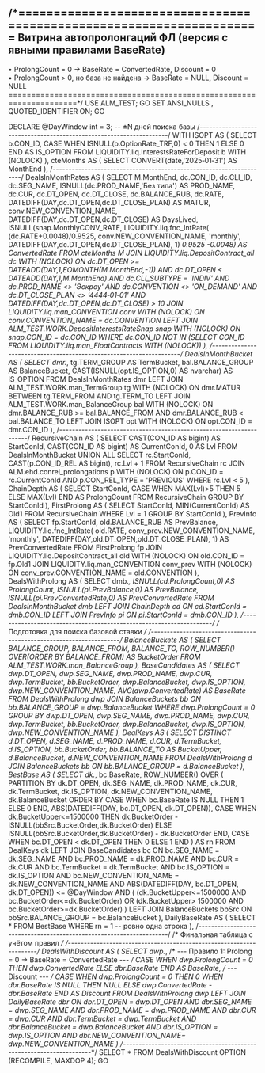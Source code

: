 /*=====================================================================
  Витрина автопролонгаций ФЛ (версия с явными правилами BaseRate)
  ---------------------------------------------------------------------
  • ProlongCount = 0  →  BaseRate = ConvertedRate,  Discount = 0
  • ProlongCount > 0, но база не найдена → BaseRate = NULL, Discount = NULL
=====================================================================*/
USE ALM_TEST;
GO
SET ANSI_NULLS , QUOTED_IDENTIFIER ON;
GO

DECLARE @DayWindow int = 3;               -- ±N дней поиска базы
/*--------------------------------------------------------------------*/
WITH
ISOPT AS (
    SELECT b.CON_ID,
           CASE WHEN ISNULL(b.OptionRate_TRF,0) < 0 THEN 1 ELSE 0 END AS IS_OPTION
    FROM   LIQUIDITY.liq.InterestsRateForDeposit b WITH (NOLOCK)
),
cteMonths AS ( SELECT CONVERT(date,'2025‑01‑31') AS MonthEnd ),
/*--------------------------------------------------------------------*/
DealsInMonthRates AS (
    SELECT
        M.MonthEnd,
        dc.CON_ID,
        dc.CLI_ID,
        dc.SEG_NAME,
        ISNULL(dc.PROD_NAME,'Без типа')            AS PROD_NAME,
        dc.CUR,
        dc.DT_OPEN,
        dc.DT_CLOSE,
        dc.BALANCE_RUB,
        dc.RATE,
        DATEDIFF(DAY,dc.DT_OPEN,dc.DT_CLOSE_PLAN)  AS MATUR,
        conv.NEW_CONVENTION_NAME,
        DATEDIFF(DAY,dc.DT_OPEN,dc.DT_CLOSE)       AS DaysLived,
        ISNULL(snap.MonthlyCONV_RATE,
               LIQUIDITY.liq.fnc_IntRate(
                   (dc.RATE+0.0048)/0.9525,
                   conv.NEW_CONVENTION_NAME,
                   'monthly',
                   DATEDIFF(DAY,dc.DT_OPEN,dc.DT_CLOSE_PLAN),
                   1) *0.9525 -0.0048)            AS ConvertedRate
    FROM   cteMonths M
    JOIN   LIQUIDITY.liq.DepositContract_all dc WITH (NOLOCK)
           ON dc.DT_OPEN >= DATEADD(DAY,1,EOMONTH(M.MonthEnd,-1))
          AND dc.DT_OPEN <  DATEADD(DAY,1,M.MonthEnd)
          AND dc.CLI_SUBTYPE = 'INDIV'
          AND dc.PROD_NAME  <> 'Эскроу'
          AND dc.CONVENTION <> 'ON_DEMAND'
          AND dc.DT_CLOSE_PLAN <> '4444‑01‑01'
          AND DATEDIFF(DAY,dc.DT_OPEN,dc.DT_CLOSE) > 10
    JOIN   LIQUIDITY.liq.man_CONVENTION conv WITH (NOLOCK)
           ON conv.CONVENTION_NAME = dc.CONVENTION
    LEFT  JOIN ALM_TEST.WORK.DepositInterestsRateSnap snap WITH (NOLOCK)
           ON snap.CON_ID = dc.CON_ID
    WHERE  dc.CON_ID NOT IN (SELECT CON_ID
                             FROM LIQUIDITY.liq.man_FloatContracts WITH (NOLOCK))
),
/*--------------------------------------------------------------------*/
DealsInMonthBucket AS (
    SELECT dmr.*,
           tg.TERM_GROUP             AS TermBucket,
           bal.BALANCE_GROUP         AS BalanceBucket,
           CAST(ISNULL(opt.IS_OPTION,0) AS nvarchar) AS IS_OPTION
    FROM   DealsInMonthRates dmr
    LEFT  JOIN ALM_TEST.WORK.man_TermGroup tg  WITH (NOLOCK)
           ON dmr.MATUR BETWEEN tg.TERM_FROM AND tg.TERM_TO
    LEFT  JOIN ALM_TEST.WORK.man_BalanceGroup bal WITH (NOLOCK)
           ON dmr.BALANCE_RUB >= bal.BALANCE_FROM
          AND dmr.BALANCE_RUB <  bal.BALANCE_TO
    LEFT  JOIN ISOPT opt WITH (NOLOCK)
           ON opt.CON_ID = dmr.CON_ID
),
/*--------------------------------------------------------------------*/
RecursiveChain AS (
    SELECT CAST(CON_ID AS bigint) AS StartConId,
           CAST(CON_ID AS bigint) AS CurrentConId,
           0 AS Lvl
    FROM DealsInMonthBucket
    UNION ALL
    SELECT rc.StartConId,
           CAST(p.CON_ID_REL AS bigint),
           rc.Lvl + 1
    FROM RecursiveChain rc
    JOIN ALM.ehd.conrel_prolongations p WITH (NOLOCK)
           ON p.CON_ID = rc.CurrentConId
          AND p.CON_REL_TYPE  = 'PREVIOUS'
    WHERE rc.Lvl < 5
),
ChainDepth AS (
    SELECT StartConId,
           CASE WHEN MAX(Lvl)>5 THEN 5 ELSE MAX(Lvl) END AS ProlongCount
    FROM   RecursiveChain
    GROUP BY StartConId
),
FirstProlong AS (
    SELECT StartConId,
           MIN(CurrentConId) AS Old1
    FROM RecursiveChain
    WHERE Lvl = 1
    GROUP BY StartConId
),
PrevInfo AS (
    SELECT fp.StartConId,
           old.BALANCE_RUB AS PrevBalance,
           LIQUIDITY.liq.fnc_IntRate(
                 old.RATE,
                 conv_prev.NEW_CONVENTION_NAME,
                 'monthly',
                 DATEDIFF(DAY,old.DT_OPEN,old.DT_CLOSE_PLAN),
                 1)                            AS PrevConvertedRate
    FROM FirstProlong fp
    JOIN LIQUIDITY.liq.DepositContract_all old WITH (NOLOCK)
           ON old.CON_ID = fp.Old1
    JOIN LIQUIDITY.liq.man_CONVENTION conv_prev WITH (NOLOCK)
           ON conv_prev.CONVENTION_NAME = old.CONVENTION
),
DealsWithProlong AS (
    SELECT dmb.*,
           ISNULL(cd.ProlongCount,0)    AS ProlongCount,
           ISNULL(pi.PrevBalance,0)     AS PrevBalance,
           ISNULL(pi.PrevConvertedRate,0) AS PrevConvertedRate
    FROM DealsInMonthBucket dmb
    LEFT JOIN ChainDepth cd ON cd.StartConId  = dmb.CON_ID
    LEFT JOIN PrevInfo  pi ON pi.StartConId   = dmb.CON_ID
),
/*--------------------------------------------------------------------*/
/*  Подготовка для поиска базовой ставки                              */
/*--------------------------------------------------------------------*/
BalanceBuckets AS (
    SELECT BALANCE_GROUP,
           BALANCE_FROM,
           BALANCE_TO,
           ROW_NUMBER() OVER(ORDER BY BALANCE_FROM) AS BucketOrder
    FROM ALM_TEST.WORK.man_BalanceGroup
),
BaseCandidates AS (
    SELECT dwp.DT_OPEN,
           dwp.SEG_NAME, dwp.PROD_NAME, dwp.CUR,
           dwp.TermBucket,
           bb.BucketOrder,
           dwp.BalanceBucket,
           dwp.IS_OPTION,
           dwp.NEW_CONVENTION_NAME,
           AVG(dwp.ConvertedRate)       AS BaseRate
    FROM DealsWithProlong dwp
    JOIN BalanceBuckets bb ON bb.BALANCE_GROUP = dwp.BalanceBucket
    WHERE dwp.ProlongCount = 0
    GROUP BY dwp.DT_OPEN, dwp.SEG_NAME, dwp.PROD_NAME, dwp.CUR,
             dwp.TermBucket, bb.BucketOrder, dwp.BalanceBucket,
             dwp.IS_OPTION, dwp.NEW_CONVENTION_NAME
),
DealKeys AS (
    SELECT DISTINCT
           d.DT_OPEN,
           d.SEG_NAME,
           d.PROD_NAME,
           d.CUR,
           d.TermBucket,
           d.IS_OPTION,
           bb.BucketOrder,
           bb.BALANCE_TO            AS BucketUpper,
           d.BalanceBucket,
           d.NEW_CONVENTION_NAME
    FROM DealsWithProlong d
    JOIN BalanceBuckets bb ON bb.BALANCE_GROUP = d.BalanceBucket
),
BestBase AS (
    SELECT dk.*,
           bc.BaseRate,
           ROW_NUMBER() OVER (
                 PARTITION BY dk.DT_OPEN, dk.SEG_NAME, dk.PROD_NAME,
                              dk.CUR,     dk.TermBucket, dk.IS_OPTION,
                              dk.NEW_CONVENTION_NAME,    dk.BalanceBucket
                 ORDER BY
                     CASE WHEN bc.BaseRate IS NULL THEN 1 ELSE 0 END,
                     ABS(DATEDIFF(DAY, bc.DT_OPEN, dk.DT_OPEN)),
                     CASE WHEN dk.BucketUpper<=1500000
                          THEN dk.BucketOrder - ISNULL(bbSrc.BucketOrder,dk.BucketOrder)
                          ELSE ISNULL(bbSrc.BucketOrder,dk.BucketOrder) - dk.BucketOrder
                     END,
                     CASE WHEN bc.DT_OPEN < dk.DT_OPEN THEN 0 ELSE 1 END
           ) AS rn
    FROM DealKeys dk
    LEFT JOIN BaseCandidates bc
           ON bc.SEG_NAME            = dk.SEG_NAME
          AND bc.PROD_NAME           = dk.PROD_NAME
          AND bc.CUR                 = dk.CUR
          AND bc.TermBucket          = dk.TermBucket
          AND bc.IS_OPTION           = dk.IS_OPTION
          AND bc.NEW_CONVENTION_NAME = dk.NEW_CONVENTION_NAME
          AND ABS(DATEDIFF(DAY, bc.DT_OPEN, dk.DT_OPEN)) <= @DayWindow
          AND ( (dk.BucketUpper<=1500000 AND bc.BucketOrder<=dk.BucketOrder)
             OR  (dk.BucketUpper> 1500000 AND bc.BucketOrder>=dk.BucketOrder) )
    LEFT JOIN BalanceBuckets bbSrc ON bbSrc.BALANCE_GROUP = bc.BalanceBucket
),
DailyBaseRate AS (
    SELECT * FROM BestBase WHERE rn = 1         -- ровно одна строка
),
/*--------------------------------------------------------------------*/
/*  Финальная таблица с учётом правил                                 */
/*--------------------------------------------------------------------*/
DealsWithDiscount AS (
    SELECT dwp.*,
           /* --- Правило 1: Prolong = 0 → BaseRate = ConvertedRate --- */
           CASE WHEN dwp.ProlongCount = 0
                THEN dwp.ConvertedRate
                ELSE dbr.BaseRate END           AS BaseRate,
           /* --- Discount --- */
           CASE WHEN dwp.ProlongCount = 0
                THEN 0
                WHEN dbr.BaseRate IS NULL
                THEN NULL
                ELSE dwp.ConvertedRate - dbr.BaseRate END AS Discount
    FROM DealsWithProlong dwp
    LEFT JOIN DailyBaseRate dbr
           ON  dbr.DT_OPEN            = dwp.DT_OPEN
          AND dbr.SEG_NAME           = dwp.SEG_NAME
          AND dbr.PROD_NAME          = dwp.PROD_NAME
          AND dbr.CUR                = dwp.CUR
          AND dbr.TermBucket         = dwp.TermBucket
          AND dbr.BalanceBucket      = dwp.BalanceBucket
          AND dbr.IS_OPTION          = dwp.IS_OPTION
          AND dbr.NEW_CONVENTION_NAME= dwp.NEW_CONVENTION_NAME
)
/*--------------------------------------------------------------------*/
SELECT *
FROM   DealsWithDiscount
OPTION (RECOMPILE, MAXDOP 4);
GO
